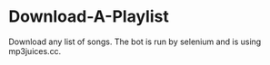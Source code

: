 # Download-A-Playlist
Download any list of songs. The bot is run by selenium and is using mp3juices.cc. 
